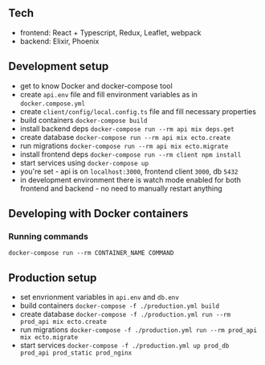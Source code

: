 ## Tech
- frontend: React + Typescript, Redux, Leaflet, webpack
- backend: Elixir, Phoenix

## Development setup
- get to know Docker and docker-compose tool
- create `api.env` file and fill environment variables as in `docker.compose.yml`
- create `client/config/local.config.ts` file and fill necessary properties
- build containers `docker-compose build`
- install backend deps `docker-compose run --rm api mix deps.get`
- create database `docker-compose run --rm api mix ecto.create`
- run migrations `docker-compose run --rm api mix ecto.migrate`
- install frontend deps `docker-compose run --rm client npm install`
- start services using `docker-compose up`
- you're set - api is on `localhost:3000`, frontend client `3000`, db `5432`
- in development environment there is watch mode enabled for both frontend and backend - no need to manually restart anything

## Developing with Docker containers
### Running commands
`docker-compose run --rm CONTAINER_NAME COMMAND`

## Production setup
- set envrionment variables in `api.env` and `db.env`
- build containers `docker-compose -f ./production.yml build`
- create database `docker-compose -f ./production.yml run --rm prod_api mix ecto.create`
- run migrations `docker-compose -f ./production.yml run --rm prod_api mix ecto.migrate`
- start services `docker-compose -f ./production.yml up prod_db prod_api prod_static prod_nginx`
